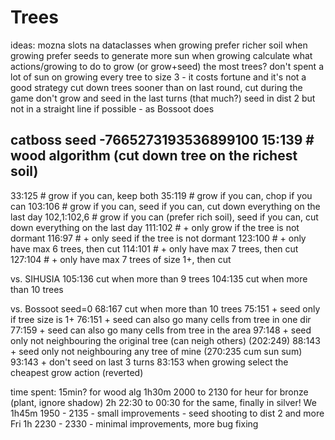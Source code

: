 # Trees

ideas:
mozna slots na dataclasses
when growing prefer richer soil
when growing prefer seeds to generate more sun
when growing calculate what actions/growing to do to grow (or grow+seed) the most trees?
don't spent a lot of sun on growing every tree to size 3 - it costs fortune and it's not a good strategy
cut down trees sooner than on last round, cut during the game
don't grow and seed in the last turns (that much?)
seed in dist 2 but not in a straight line if possible - as Bossoot does

catboss
seed
-7665273193536899100
15:139  # wood algorithm (cut down tree on the richest soil)
--
33:125  # grow if you can, keep both
35:119  # grow if you can, chop if you can
103:106 # grow if you can, seed if you can, cut down everything on the last day
102,1:102,6 # grow if you can (prefer rich soil), seed if you can, cut down everything on the last day
111:102 # + only grow if the tree is not dormant
116:97 # + only seed if the tree is not dormant
123:100 # + only have max 6 trees, then cut
114:101 # + only have max 7 trees, then cut
127:104 # + only have max 7 trees of size 1+, then cut

vs. SIHUSIA
105:136 cut when more than 9 trees
104:135 cut when more than 10 trees

vs. Bossoot
seed=0
68:167 cut when more than 10 trees
75:151 + seed only if tree size is 1+
76:151 + seed can also go many cells from tree in one dir
77:159 + seed can also go many cells from tree in the area
97:148 + seed only not neighbouring the original tree (can neigh others) (202:249)
88:143 + seed only not neighbouring any tree of mine (270:235 cum sun sum)
93:143 + don't seed on last 3 turns
83:153 when growing select the cheapest grow action (reverted)


time spent: 
15min? for wood alg
1h30m 2000 to 2130 for heur for bronze (plant, ignore shadow)
2h 22:30 to 00:30 for the same, finally in silver! 
We
1h45m 1950 - 2135 - small improvements - seed shooting to dist 2 and more
Fri
1h 2230 - 2330 - minimal improvements, more bug fixing

